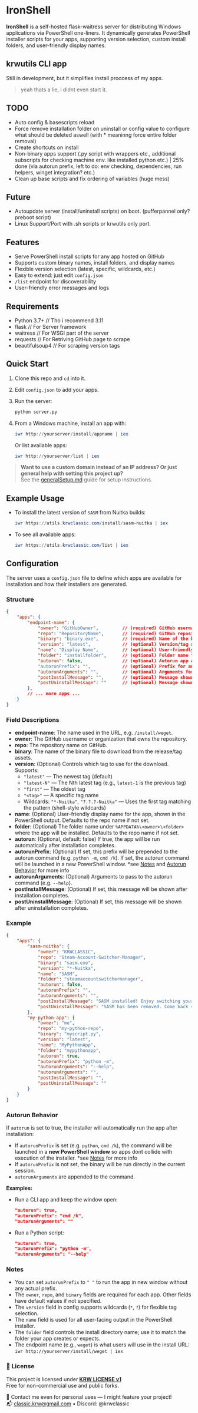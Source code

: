# IronShell

**IronShell** is a self-hosted flask-waitress server for distributing Windows applications via PowerShell one-liners. It dynamically generates PowerShell installer scripts for your apps, supporting version selection, custom install folders, and user-friendly display names.

## krwutils CLI app

Still in development, but it simplifies install proccess of my apps.

> yeah thats a lie, i didnt even start it.

## TODO

- Auto config & basescripts reload
- Force remove installation folder on uninstall or config value to configure what should be deleted aswell (with * meaninng force entire folder removal)
- Create shortcuts on install
- Non-binary apps support (.py script with wrappers etc., additional subscripts for checking machine env. like installed python etc.) | 25% done (via autorun prefix, left to do: env checking, dependencies, run helpers, winget integration? etc.)
- Clean up base scripts and fix ordering of variables (huge mess)

## Future

- Autoupdate server (install/uninstall scripts) on boot. (pufferpannel only? preboot script)
- Linux Support/Port with .sh scripts or krwutils only port.

## Features

- Serve PowerShell install scripts for any app hosted on GitHub
- Supports custom binary names, install folders, and display names
- Flexible version selection (latest, specific, wildcards, etc.)
- Easy to extend: just edit `config.json`
- `/list` endpoint for discoverability
- User-friendly error messages and logs

## Requirements

- Python 3.7+     // Tho i recommend 3.11
- flask           // For Server framework
- waitress        // For WSGI part of the server
- requests        // For Retriving GitHub page to scrape
- beautifulsoup4  // For scraping version tags

## Quick Start

1. Clone this repo and `cd` into it.
2. Edit `config.json` to add your apps.
3. Run the server:

   ```sh
   python server.py
   ```

4. From a Windows machine, install an app with:

   ```powershell
   iwr http://yourserver/install/appname | iex
   ```

   Or list available apps:

   ```powershell
   iwr http://yourserver/list | iex
   ```

> **Want to use a custom domain instead of an IP address? Or just general help with setting this project up?**  
> See the [generalSetup.md](generalSetup.md) guide for setup instructions.

## Example Usage

- To install the latest version of `SASM` from Nuitka builds:

  ```powershell
  iwr https://utils.krwclassic.com/install/sasm-nuitka | iex
  ```

- To see all available apps:

  ```powershell
  iwr https://utils.krwclassic.com/list | iex
  ```

## Configuration

The server uses a `config.json` file to define which apps are available for installation and how their installers are generated.

### Structure

```json
{
    "apps": {
        "endpoint-name": {
            "owner": "GitHubOwner",         // (required) GitHub username or organization
            "repo": "RepositoryName",       // (required) GitHub repository name
            "binary": "binary.exe",         // (required) Name of the binary to download from the release/tag
            "version": "latest",            // (optional) Version/tag selection rule (see below)
            "name": "Display Name",         // (optional) User-friendly name for display in the installer (defaults to repo)
            "folder": "installfolder",      // (optional) Folder name for installation (defaults to repo)
            "autorun": false,               // (optional) Autorun app after install (default: false)
            "autorunPrefix": "",            // (optional) Prefix for autorun command (e.g. "cmd /k", "python -m")
            "autorunArguments": "",         // (optional) Arguments for autorun command
            "postInstallMessage": "",       // (optional) Message shown after install, before 'press any key'
            "postUninstallMessage": ""      // (optional) Message shown after uninstall, before 'press any key'
        },
        // ... more apps ...
    }
}
```

### Field Descriptions

- **endpoint-name**: The name used in the URL, e.g. `/install/weget`.
- **owner**: The GitHub username or organization that owns the repository.
- **repo**: The repository name on GitHub.
- **binary**: The name of the binary file to download from the release/tag assets.
- **version**: (Optional) Controls which tag to use for the download. Supports:
  - `"latest"` — The newest tag (default)
  - `"latest-N"` — The Nth latest tag (e.g., `latest-1` is the previous tag)
  - `"first"` — The oldest tag
  - `"<tag>"` — A specific tag name
  - Wildcards: `"*-Nuitka"`, `"?.?.?-Nuitka"` — Uses the first tag matching the pattern (shell-style wildcards)
- **name**: (Optional) User-friendly display name for the app, shown in the PowerShell output. Defaults to the repo name if not set.
- **folder**: (Optional) The folder name under `%APPDATA%\<owner>\<folder>` where the app will be installed. Defaults to the repo name if not set.
- **autorun**: (Optional, default: false) If true, the app will be run automatically after installation completes.
- **autorunPrefix**: (Optional) If set, this prefix will be prepended to the autorun command (e.g. `python -m`, `cmd /k`). If set, the autorun command will be launched in a new PowerShell window. *see [Notes](#notes) and [Autorun Behavior](#autorun-behavior) for more info
- **autorunArguments**: (Optional) Arguments to pass to the autorun command (e.g. `--help`).
- **postInstallMessage**: (Optional) If set, this message will be shown after installation completes.
- **postUninstallMessage**: (Optional) If set, this message will be shown after uninstallation completes.

### Example

```json
{
    "apps": {
        "sasm-nuitka": {
            "owner": "KRWCLASSIC",
            "repo": "Steam-Account-Switcher-Manager",
            "binary": "sasm.exe",
            "version": "*-Nuitka",
            "name": "SASM",
            "folder": "steamaccountswitchermanager",
            "autorun": false,
            "autorunPrefix": "",
            "autorunArguments": "",
            "postInstallMessage": "SASM installed! Enjoy switching your Steam accounts.",
            "postUninstallMessage": "SASM has been removed. Come back soon!"
        },
        "my-python-app": {
            "owner": "me",
            "repo": "my-python-repo",
            "binary": "myscript.py",
            "version": "latest",
            "name": "MyPythonApp",
            "folder": "mypythonapp",
            "autorun": true,
            "autorunPrefix": "python -m",
            "autorunArguments": "--help",
            "autorunArguments": "",
            "postInstallMessage": "",
            "postUninstallMessage": ""
        }
    }
}
```

### Autorun Behavior

If `autorun` is set to true, the installer will automatically run the app after installation:

- If `autorunPrefix` is set (e.g. `python`, `cmd /k`), the command will be launched in a **new PowerShell window** so apps dont collide with execution of the installer. *see [Notes](#notes) for more info
- If `autorunPrefix` is not set, the binary will be run directly in the current session.
- `autorunArguments` are appended to the command.

**Examples:**

- Run a CLI app and keep the window open:

  ```json
  "autorun": true,
  "autorunPrefix": "cmd /k",
  "autorunArguments": ""
  ```

- Run a Python script:

  ```json
  "autorun": true,
  "autorunPrefix": "python -m",
  "autorunArguments": "--help"
  ```

### Notes

- You can set `autorunPrefix` to `" "` to run the app in new window without any actual prefix.
- The `owner`, `repo`, and `binary` fields are required for each app. Other fields have default values if not specified.
- The `version` field in config supports wildcards (`*`, `?`) for flexible tag selection.
- The `name` field is used for all user-facing output in the PowerShell installer.
- The `folder` field controls the install directory name; use it to match the folder your app creates or expects.
- The endpoint name (e.g., `weget`) is what users will use in the install URL: `iwr http://yourserver/install/weget | iex`

### 📜 License

This project is licensed under **[KRW LICENSE v1](https://github.com/KRWCLASSIC/IronShell?tab=License-1-ov-file)**  
Free for non-commercial use and public forks.

💬 Contact me even for personal uses — I might feature your project!  
📬 <classic.krw@gmail.com> • Discord: @krwclassic
